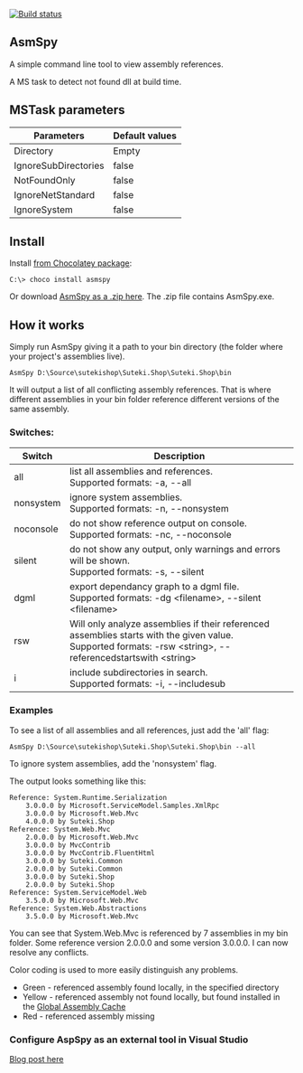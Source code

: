 [![Build status](https://ci.appveyor.com/api/projects/status/eka9d0tkw1gh70i5/branch/master?svg=true)](https://ci.appveyor.com/project/rahulpnath/asmspy/branch/master)

AsmSpy
------

A simple command line tool to view assembly references.

A MS task to detect not found dll at build time.

## MSTask parameters
| Parameters | Default values |
| --- | --- |
| Directory | Empty |
| IgnoreSubDirectories | false |
| NotFoundOnly | false |
| IgnoreNetStandard | false |
| IgnoreSystem | false |

## Install 

Install [from Chocolatey package](https://chocolatey.org/packages/asmspy):

    C:\> choco install asmspy

Or download [AsmSpy as a .zip here](https://ci.appveyor.com/project/rahulpnath/asmspy/branch/master/artifacts). The .zip file contains AsmSpy.exe.

## How it works

Simply run AsmSpy giving it a path to your bin directory (the folder where your project's assemblies live).

    AsmSpy D:\Source\sutekishop\Suteki.Shop\Suteki.Shop\bin

It will output a list of all conflicting assembly references. That is where different assemblies in your bin folder reference different versions of the same assembly.

### Switches:
| Switch | Description |
| --- | --- |
| all | list all assemblies and references.<br> Supported formats:  -a, --all |
| nonsystem | ignore system assemblies. <br> Supported formats:  -n, --nonsystem |
| noconsole | do not show reference output on console.<br> Supported formats:  -nc, --noconsole |
| silent | do not show any output, only warnings and errors will be shown.<br> Supported formats:  -s, --silent |
| dgml | export dependancy graph to a dgml file.<br> Supported formats:  -dg \<filename\>, --silent \<filename\> |
| rsw | Will only analyze assemblies if their referenced assemblies starts with the given value.<br> Supported formats:  -rsw \<string\>, --referencedstartswith \<string\> |
| i | include subdirectories in search.<br> Supported formats:  -i, --includesub |

### Examples
To see a list of all assemblies and all references, just add the 'all' flag:

    AsmSpy D:\Source\sutekishop\Suteki.Shop\Suteki.Shop\bin --all
    
To ignore system assemblies, add the 'nonsystem' flag.

The output looks something like this:


	Reference: System.Runtime.Serialization
		3.0.0.0 by Microsoft.ServiceModel.Samples.XmlRpc
		3.0.0.0 by Microsoft.Web.Mvc
		4.0.0.0 by Suteki.Shop
	Reference: System.Web.Mvc
		2.0.0.0 by Microsoft.Web.Mvc
		3.0.0.0 by MvcContrib
		3.0.0.0 by MvcContrib.FluentHtml
		3.0.0.0 by Suteki.Common
		2.0.0.0 by Suteki.Common
		3.0.0.0 by Suteki.Shop
		2.0.0.0 by Suteki.Shop
	Reference: System.ServiceModel.Web
		3.5.0.0 by Microsoft.Web.Mvc
	Reference: System.Web.Abstractions
		3.5.0.0 by Microsoft.Web.Mvc


You can see that System.Web.Mvc is referenced by 7 assemblies in my bin folder. Some reference 
version 2.0.0.0 and some version 3.0.0.0. I can now resolve any conflicts.

Color coding is used to more easily distinguish any problems.
* Green - referenced assembly found locally, in the specified directory
* Yellow - referenced assembly not found locally, but found installed in the [Global Assembly Cache](https://msdn.microsoft.com/en-us/library/yf1d93sz(v=vs.110).aspx)
* Red - referenced assembly missing

### Configure AspSpy as an external tool in Visual Studio

[Blog post here](http://mikehadlow.blogspot.co.uk/2018/01/configure-asmspy-as-external-tool-in.html)
